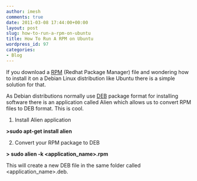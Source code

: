 ```yaml
---
author: imesh
comments: true
date: 2011-03-08 17:44:00+00:00
layout: post
slug: how-to-run-a-rpm-on-ubuntu
title: How To Run A RPM on Ubuntu
wordpress_id: 97
categories:
- Blog
---
```


If you download a [RPM](http://en.wikipedia.org/wiki/RPM_Package_Manager) (Redhat Package Manager) file and wondering how to install it on a Debian Linux distribution like Ubuntu there is a simple solution for that.




As Debian distributions normally use [DEB](http://en.wikipedia.org/wiki/Deb_(file_format)) package format for installing software there is an application called Alien which allows us to convert RPM files to DEB format. This is cool.




1. Install Alien application




**>sudo apt-get install alien**




2. Convert your RPM package to DEB




**> sudo alien -k <application_name>.rpm**




This will create a new DEB file in the same folder called <application_name>.deb.
